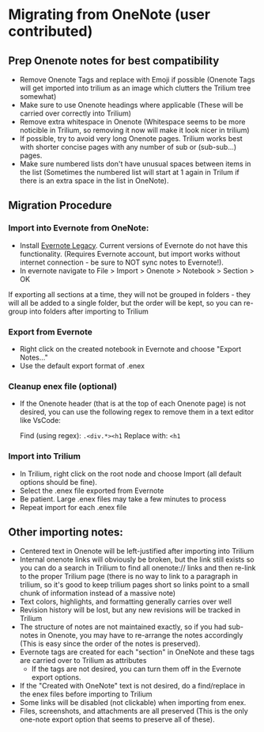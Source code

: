 # Migrating from OneNote (user contributed)

## Prep Onenote notes for best compatibility

- Remove Onenote Tags and replace with Emoji if possible (Onenote Tags will get imported into trilium as an image which clutters the Trilium tree somewhat)
- Make sure to use Onenote headings where applicable (These will be carried over correctly into Trilium)
- Remove extra whitespace in Onenote (Whitespace seems to be more noticible in Trilium, so removing it now will make it look nicer in trilium)
- If possible, try to avoid very long Onenote pages. Trilium works best with shorter concise pages with any number of sub or (sub-sub...) pages.
- Make sure numbered lists don't have unusual spaces between items in the list (Sometimes the numbered list will start at 1 again in Trilum if there is an extra space in the list in OneNote).

## Migration Procedure
### Import into Evernote from OneNote:

- Install [Evernote Legacy](https://help.evernote.com/hc/en-us/articles/360052560314-Install-an-older-version-of-Evernote). Current versions of Evernote do not have this functionality. (Requires Evernote account, but import works without internet connection - be sure to NOT sync notes to Evernote!).
- In evernote navigate to File > Import > Onenote > Notebook > Section > OK

If exporting all sections at a time, they will not be grouped in folders - they will all be added to a single folder, but the order will be kept, so you can re-group into folders after importing to Trilium

### Export from Evernote

- Right click on the created notebook in Evernote and choose "Export Notes…"
- Use the default export format of .enex

### Cleanup enex file (optional)

- If the Onenote header (that is at the top of each Onenote page) is not desired, you can use the following regex to remove them in a text editor like VsCode:

    Find (using regex): `.<div.*><h1`
    Replace with: `<h1`

### Import into Trilium

-  In Trilium, right click on the root node and choose Import (all default options should be fine).
- Select the .enex file exported from Evernote
- Be patient. Large .enex files may take a few minutes to process
- Repeat import for each .enex file

## Other importing notes:
- Centered text in Onenote will be left-justified after importing into Trilium
- Internal onenote links will obviously be broken, but the link still exists so you can do a search in Trilium to find all onenote:// links and then re-link to the proper Trilium page (there is no way to link to a paragraph in trilium, so it's good to keep trilium pages short so links point to a small chunk of information instead of a massive note)
- Text colors, highlights, and formatting generally carries over well
- Revision history will be lost, but any new revisions will be tracked in Trilium
- The structure of notes are not maintained exactly, so if you had sub-notes in Onenote, you may have to re-arrange the notes accordingly (This is easy since the order of the notes is preserved).
- Evernote tags are created for each "section" in OneNote and these tags are carried over to Trilium as attributes
    - If the tags are not desired, you can turn them off in the Evernote export options.
- If the "Created with OneNote" text is not desired, do a find/replace in the enex files before importing to Trilium
- Some links will be disabled (not clickable) when importing from enex.
- Files, screenshots, and attachments are all preserved (This is the only one-note export option that seems to preserve all of these).